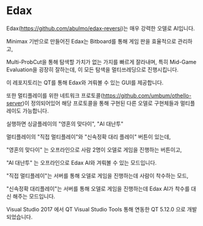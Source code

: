# Edax

Edax(https://github.com/abulmo/edax-reversi)는 매우 강력한 오델로 AI입니다.

Minimax 기반으로 만들어진 Edax는 Bitboard를 통해 게임 판을 효율적으로 관리하고,

Multi-ProbCut을 통해 탐색할 가치가 없는 가지를 빠르게 잘라내며, 특히 Mid-Game Evaluation을 굉장히 잘하는데, 이 모든 탐색을 멀티쓰레딩으로 진행시킵니다.



이 레포지토리는 QT를 통해 Edax와 겨뤄볼 수 있는 GUI를 제공합니다. 

또한 멀티플레이를 위한 네트워크 프로토콜(https://github.com/umbum/othello-server)이 정의되어있어 해당 프로토콜을 통해 구현된 다른 오델로 구현체들과 멀티플레이도 가능합니다.



실행하면 싱글플레이의 "영혼의 맞다이", "AI 대난투"

 멀티플레이의 "직접 멀티플레이"와 "신속정확 대리 플레이" 버튼이 있는데,

"영혼의 맞다이" 는 오프라인으로 사람 2명이 오델로 게임을 진행하는 버튼이고,

"AI 대난투" 는 오프라인으로 Edax AI와 겨뤄볼 수 있는 모드입니다.

"직접 멀티플레이"는 서버를 통해 오델로 게임을 진행하는데 사람이 착수하는 모드,

"신속정확 대리플레이"는 서버를 통해 오델로 게임을 진행하는데 Edax AI가 착수를 대신 해주는 모드입니다.



Visual Studio 2017 에서 QT Visual Studio Tools 통해 연동한 QT 5.12.0 으로 개발되었습니다.
